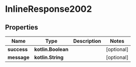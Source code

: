 
# InlineResponse2002

## Properties
Name | Type | Description | Notes
------------ | ------------- | ------------- | -------------
**success** | **kotlin.Boolean** |  |  [optional]
**message** | **kotlin.String** |  |  [optional]



